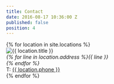 ```yaml
---
title: Contact
date: 2016-08-17 10:36:00 Z
published: false
position: 4
---
```


<div class="u-center-block u-center-block--medium grid grid--center">
  {% for location in site.locations %}
    <div class="grid__item grid__item--half">
      <div class="u-overlay">
        <img class="u-overlay__image" src="{{ location.image }}" alt="{{ location.title }}">
        <div class="u-overlay__text u-big-text">
          <!-- Has to be on one line to avoid weird whitespace in final HTML -->
          <address>{% for line in location.address %}{{ line }}<br>{% endfor %}</address>
          <span>T: <a href="tel:{{ location.phone }}">{{ location.phone }}</a></span>
        </div>
      </div>
    </div>
  {% endfor %}
</div>
